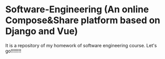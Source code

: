 # Software-Engineering (An online Compose&Share platform based on Django and Vue)
It is a repository of my homework of software engineering course. Let's go!!!!!!!!




